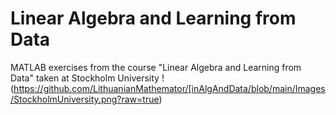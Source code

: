 # Linear Algebra and Learning from Data
MATLAB exercises from the course "Linear Algebra and Learning from Data" taken at Stockholm University
!(https://github.com/LithuanianMathemator/[inAlgAndData/blob/main/Images/StockholmUniversity.png?raw=true)
